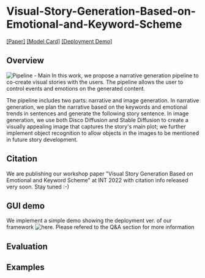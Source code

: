 # Visual-Story-Generation-Based-on-Emotional-and-Keyword-Scheme

[[Paper]]() [[Model Card]]() [[Deployment Demo]](http://int-2022-visual-story-gen.uw.r.appspot.com/)

## Overview
![Pipeline - Main](https://user-images.githubusercontent.com/31975605/184089838-ad2f43d6-0294-4fe8-a4ca-fcd6e626986e.jpg)
In this work, we propose a narrative generation pipeline to co-create visual stories with the users. The pipeline allows the user to control events and emotions on the generated content. 

The pipeline includes two parts: narrative and image generation. In narrative generation, we plan the narrative based on the keywords and emotional trends in sentences and generate the following story sentence. In image generation, we use both Disco Diffusion and Stable Diffusion to create a visually appealing image that captures the story's main plot; we further implement object recognition to allow objects in the images to be mentioned in future story development.

## Citation

We are publishing our workshop paper "Visual Story Generation Based on Emotional and Keyword Scheme" at INT 2022 with citation info released very soon. Stay tuned :-)

## GUI demo

We implement a simple demo showing the deployment ver. of our framework ![here](http://int-2022-visual-story-gen.uw.r.appspot.com/). Please refered to the Q&A section for more information

## Evaluation

## Examples


